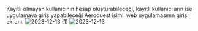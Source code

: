 Kayıtlı olmayan kullanıcının hesap oluşturabileceği, kayıtlı kullanıcıların ise uygulamaya giriş yapabileceği Aeroquest isimli web uygulamasının giriş ekranı. 
![2023-12-13 (1)](https://github.com/Seheryetkin/Aeroquest/assets/102546920/6b30c931-8cbf-4069-a030-e70be5d551a7)
![2023-12-13](https://github.com/Seheryetkin/Aeroquest/assets/102546920/f30b7674-84e3-4b2b-8658-6ed7cae708c9)
